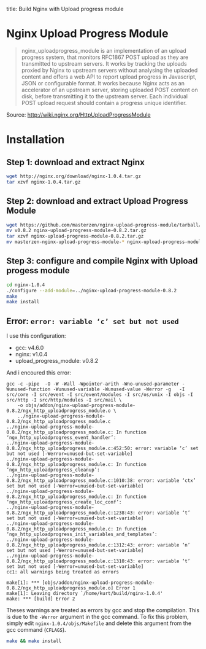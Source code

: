 title: Build Nginx with Upload progress module

Nginx Upload Progress Module
============================

> nginx_uploadprogress_module is an implementation of an upload progress system, that monitors RFC1867 POST upload as they are transmitted to upstream servers.
> It works by tracking the uploads proxied by Nginx to upstream servers without analysing the uploaded content and offers a web API to report upload progress in Javascript, JSON or configurable format. It works because Nginx acts as an accelerator of an upstream server, storing uploaded POST content on disk, before transmitting it to the upstream server. Each individual POST upload request should contain a progress unique identifier.

Source: http://wiki.nginx.org/HttpUploadProgressModule

Installation
============

Step 1: download and extract Nginx
----------------------------------

```bash
wget http://nginx.org/download/nginx-1.0.4.tar.gz
tar xzvf nginx-1.0.4.tar.gz
```

Step 2: download and extract Upload Progress Module
---------------------------------------------------

```bash
wget https://github.com/masterzen/nginx-upload-progress-module/tarball/v0.8.2
mv v0.8.2 nginx-upload-progress-module-0.8.2.tar.gz
tar xzvf nginx-upload-progress-module-0.8.2.tar.gz
mv masterzen-nginx-upload-progress-module-* nginx-upload-progress-module-0.8.2
```
Step 3: configure and compile Nginx with Upload progess module
--------------------------------------------------------------

```bash
cd nginx-1.0.4
./configure --add-module=../nginx-upload-progress-module-0.8.2
make
make install
```

Error: `error: variable ‘c’ set but not used`
--------------------------------------------

I use this configuration:

- gcc: v4.6.0
- nginx: v1.0.4
- upload_progress_module: v0.8.2

And i encoured this error:

```
gcc -c -pipe  -O -W -Wall -Wpointer-arith -Wno-unused-parameter -Wunused-function -Wunused-variable -Wunused-value -Werror -g   -I src/core -I src/event -I src/event/modules -I src/os/unix -I objs -I src/http -I src/http/modules -I src/mail \
	-o objs/addon/nginx-upload-progress-module-0.8.2/ngx_http_uploadprogress_module.o \
	../nginx-upload-progress-module-0.8.2/ngx_http_uploadprogress_module.c
../nginx-upload-progress-module-0.8.2/ngx_http_uploadprogress_module.c: In function ‘ngx_http_uploadprogress_event_handler’:
../nginx-upload-progress-module-0.8.2/ngx_http_uploadprogress_module.c:452:50: error: variable ‘c’ set but not used [-Werror=unused-but-set-variable]
../nginx-upload-progress-module-0.8.2/ngx_http_uploadprogress_module.c: In function ‘ngx_http_uploadprogress_cleanup’:
../nginx-upload-progress-module-0.8.2/ngx_http_uploadprogress_module.c:1010:38: error: variable ‘ctx’ set but not used [-Werror=unused-but-set-variable]
../nginx-upload-progress-module-0.8.2/ngx_http_uploadprogress_module.c: In function ‘ngx_http_uploadprogress_create_loc_conf’:
../nginx-upload-progress-module-0.8.2/ngx_http_uploadprogress_module.c:1238:43: error: variable ‘t’ set but not used [-Werror=unused-but-set-variable]
../nginx-upload-progress-module-0.8.2/ngx_http_uploadprogress_module.c: In function ‘ngx_http_uploadprogress_init_variables_and_templates’:
../nginx-upload-progress-module-0.8.2/ngx_http_uploadprogress_module.c:1312:43: error: variable ‘n’ set but not used [-Werror=unused-but-set-variable]
../nginx-upload-progress-module-0.8.2/ngx_http_uploadprogress_module.c:1310:43: error: variable ‘t’ set but not used [-Werror=unused-but-set-variable]
cc1: all warnings being treated as errors

make[1]: *** [objs/addon/nginx-upload-progress-module-0.8.2/ngx_http_uploadprogress_module.o] Error 1
make[1]: Leaving directory `/home/kurt/build/nginx-1.0.4'
make: *** [build] Error 2

```

Theses warnings are treated as errors by gcc and stop the compilation. This is due to the `-Werror` argument in the gcc command.
To fix this problem, simply edit `nginx-1.0.4/objs/Makefile` and delete this argument from the gcc command (`CFLAGS`).

```bash
make && make install
```
